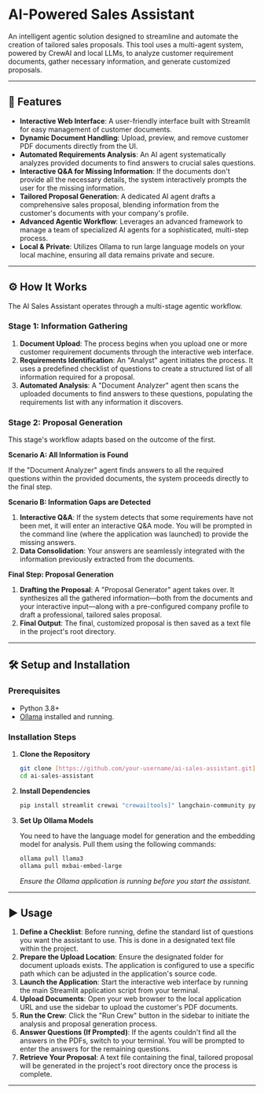 # AI-Powered Sales Assistant

An intelligent agentic solution designed to streamline and automate the creation of tailored sales proposals. This tool uses a multi-agent system, powered by CrewAI and local LLMs, to analyze customer requirement documents, gather necessary information, and generate customized proposals.

---

## 🚀 Features

* **Interactive Web Interface**: A user-friendly interface built with Streamlit for easy management of customer documents.
* **Dynamic Document Handling**: Upload, preview, and remove customer PDF documents directly from the UI.
* **Automated Requirements Analysis**: An AI agent systematically analyzes provided documents to find answers to crucial sales questions.
* **Interactive Q&A for Missing Information**: If the documents don't provide all the necessary details, the system interactively prompts the user for the missing information.
* **Tailored Proposal Generation**: A dedicated AI agent drafts a comprehensive sales proposal, blending information from the customer's documents with your company's profile.
* **Advanced Agentic Workflow**: Leverages an advanced framework to manage a team of specialized AI agents for a sophisticated, multi-step process.
* **Local & Private**: Utilizes Ollama to run large language models on your local machine, ensuring all data remains private and secure.

---

## ⚙️ How It Works

The AI Sales Assistant operates through a multi-stage agentic workflow.

### **Stage 1: Information Gathering**

1.  **Document Upload**: The process begins when you upload one or more customer requirement documents through the interactive web interface.
2.  **Requirements Identification**: An "Analyst" agent initiates the process. It uses a predefined checklist of questions to create a structured list of all information required for a proposal.
3.  **Automated Analysis**: A "Document Analyzer" agent then scans the uploaded documents to find answers to these questions, populating the requirements list with any information it discovers.

### **Stage 2: Proposal Generation**

This stage's workflow adapts based on the outcome of the first.

**Scenario A: All Information is Found**

If the "Document Analyzer" agent finds answers to all the required questions within the provided documents, the system proceeds directly to the final step.

**Scenario B: Information Gaps are Detected**

1.  **Interactive Q&A**: If the system detects that some requirements have not been met, it will enter an interactive Q&A mode. You will be prompted in the command line (where the application was launched) to provide the missing answers.
2.  **Data Consolidation**: Your answers are seamlessly integrated with the information previously extracted from the documents.

**Final Step: Proposal Generation**

1.  **Drafting the Proposal**: A "Proposal Generator" agent takes over. It synthesizes all the gathered information—both from the documents and your interactive input—along with a pre-configured company profile to draft a professional, tailored sales proposal.
2.  **Final Output**: The final, customized proposal is then saved as a text file in the project's root directory.

---

## 🛠️ Setup and Installation

### **Prerequisites**

* Python 3.8+
* [Ollama](https://ollama.com/) installed and running.

### **Installation Steps**

1.  **Clone the Repository**
    ```bash
    git clone [https://github.com/your-username/ai-sales-assistant.git](https://github.com/your-username/ai-sales-assistant.git)
    cd ai-sales-assistant
    ```

2.  **Install Dependencies**
    ```bash
    pip install streamlit crewai "crewai[tools]" langchain-community pydantic
    ```

3.  **Set Up Ollama Models**

    You need to have the language model for generation and the embedding model for analysis. Pull them using the following commands:
    ```bash
    ollama pull llama3
    ollama pull mxbai-embed-large
    ```
    *Ensure the Ollama application is running before you start the assistant.*

---

## ▶️ Usage

1.  **Define a Checklist**: Before running, define the standard list of questions you want the assistant to use. This is done in a designated text file within the project.
2.  **Prepare the Upload Location**: Ensure the designated folder for document uploads exists. The application is configured to use a specific path which can be adjusted in the application's source code.
3.  **Launch the Application**: Start the interactive web interface by running the main Streamlit application script from your terminal.
4.  **Upload Documents**: Open your web browser to the local application URL and use the sidebar to upload the customer's PDF documents.
5.  **Run the Crew**: Click the "Run Crew" button in the sidebar to initiate the analysis and proposal generation process.
6.  **Answer Questions (If Prompted)**: If the agents couldn't find all the answers in the PDFs, switch to your terminal. You will be prompted to enter the answers for the remaining questions.
7.  **Retrieve Your Proposal**: A text file containing the final, tailored proposal will be generated in the project's root directory once the process is complete.

---
